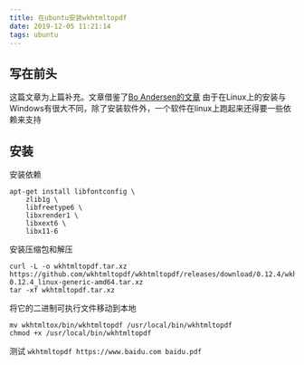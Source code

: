 ```yaml
---
title: 在ubuntu安装wkhtmltopdf
date: 2019-12-05 11:21:14
tags: ubuntu
---
```

## 写在前头
这篇文章为上篇补充。文章借鉴了[Bo Andersen的文章](https://codingexplained.com/dev-ops/installing-wkhtmltopdf-on-ubuntu-14-04-and-16-04)
由于在Linux上的安装与Windows有很大不同，除了安装软件外，一个软件在linux上跑起来还得要一些依赖来支持

## 安装
安装依赖
```
apt-get install libfontconfig \
    zlib1g \
    libfreetype6 \
    libxrender1 \
    libxext6 \
    libx11-6
```
安装压缩包和解压
```
curl -L -o wkhtmltopdf.tar.xz https://github.com/wkhtmltopdf/wkhtmltopdf/releases/download/0.12.4/wkhtmltox-0.12.4_linux-generic-amd64.tar.xz
tar -xf wkhtmltopdf.tar.xz
```
将它的二进制可执行文件移动到本地
```
mv wkhtmltox/bin/wkhtmltopdf /usr/local/bin/wkhtmltopdf
chmod +x /usr/local/bin/wkhtmltopdf
```
测试
`wkhtmltopdf https://www.baidu.com baidu.pdf`
